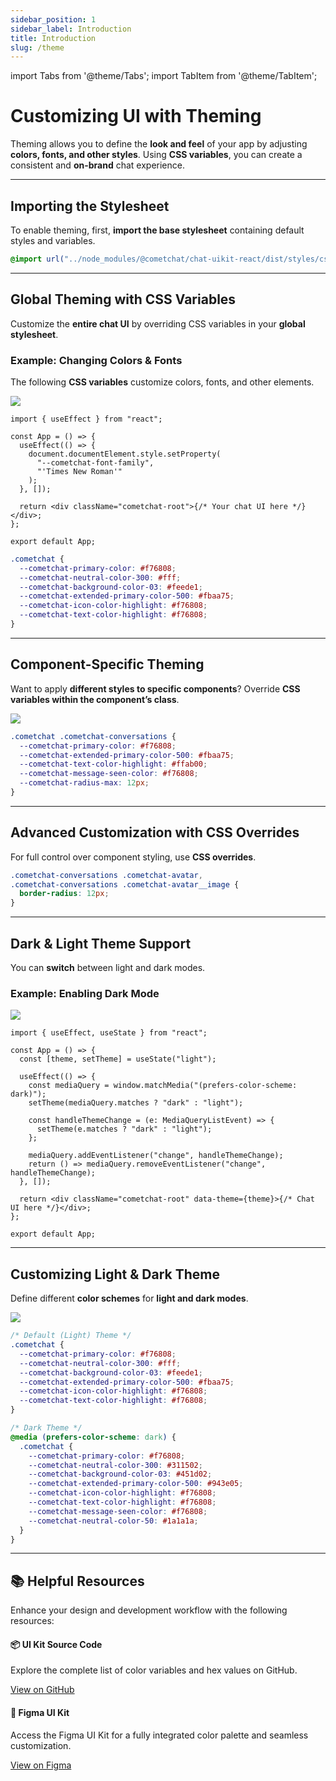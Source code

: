 ```yaml
---
sidebar_position: 1
sidebar_label: Introduction
title: Introduction
slug: /theme
---
```


import Tabs from '@theme/Tabs';
import TabItem from '@theme/TabItem';

# **Customizing UI with Theming**

Theming allows you to define the **look and feel** of your app by adjusting **colors, fonts, and other styles**. Using **CSS variables**, you can create a consistent and **on-brand** chat experience.

---

## **Importing the Stylesheet**
To enable theming, first, **import the base stylesheet** containing default styles and variables.

<Tabs>
<TabItem value="css" label="App.css">

```css
@import url("../node_modules/@cometchat/chat-uikit-react/dist/styles/css-variables.css");
```

</TabItem>
</Tabs>

---

## **Global Theming with CSS Variables**
Customize the **entire chat UI** by overriding CSS variables in your **global stylesheet**.

### **Example: Changing Colors & Fonts**
The following **CSS variables** customize colors, fonts, and other elements.

![](../assets/theming_global_css_custom.png)

<Tabs>
<TabItem value="tsx" label="App.tsx">

```tsx
import { useEffect } from "react";

const App = () => {
  useEffect(() => {
    document.documentElement.style.setProperty(
      "--cometchat-font-family",
      "'Times New Roman'"
    );
  }, []);

  return <div className="cometchat-root">{/* Your chat UI here */}</div>;
};

export default App;
```

</TabItem>
<TabItem value="css" label="App.css">

```css
.cometchat {
  --cometchat-primary-color: #f76808;
  --cometchat-neutral-color-300: #fff;
  --cometchat-background-color-03: #feede1;
  --cometchat-extended-primary-color-500: #fbaa75;
  --cometchat-icon-color-highlight: #f76808;
  --cometchat-text-color-highlight: #f76808;
}
```

</TabItem>
</Tabs>

---

## **Component-Specific Theming**
Want to apply **different styles to specific components**? Override **CSS variables within the component’s class**.

![](../assets/theming_component_wise_css_custom.png)

<Tabs>
<TabItem value="css" label="App.css">

```css
.cometchat .cometchat-conversations {
  --cometchat-primary-color: #f76808;
  --cometchat-extended-primary-color-500: #fbaa75;
  --cometchat-text-color-highlight: #ffab00;
  --cometchat-message-seen-color: #f76808;
  --cometchat-radius-max: 12px;
}
```

</TabItem>
</Tabs>

---

## **Advanced Customization with CSS Overrides**
For full control over component styling, use **CSS overrides**.

<Tabs>
<TabItem value="css" label="App.css">

```css
.cometchat-conversations .cometchat-avatar,
.cometchat-conversations .cometchat-avatar__image {
  border-radius: 12px;
}
```

</TabItem>
</Tabs>

---

## **Dark & Light Theme Support**
You can **switch** between light and dark modes.

### **Example: Enabling Dark Mode**
![](../assets/theming_dark_mode_default.png)

<Tabs>
<TabItem value="tsx" label="App.tsx">

```tsx
import { useEffect, useState } from "react";

const App = () => {
  const [theme, setTheme] = useState("light");

  useEffect(() => {
    const mediaQuery = window.matchMedia("(prefers-color-scheme: dark)");
    setTheme(mediaQuery.matches ? "dark" : "light");

    const handleThemeChange = (e: MediaQueryListEvent) => {
      setTheme(e.matches ? "dark" : "light");
    };

    mediaQuery.addEventListener("change", handleThemeChange);
    return () => mediaQuery.removeEventListener("change", handleThemeChange);
  }, []);

  return <div className="cometchat-root" data-theme={theme}>{/* Chat UI here */}</div>;
};

export default App;
```

</TabItem>
</Tabs>

---

## **Customizing Light & Dark Theme**
Define different **color schemes** for **light and dark modes**.

![](../assets/theming_dark_mode_custom.png)

<Tabs>
<TabItem value="css" label="App.css">

```css
/* Default (Light) Theme */
.cometchat {
  --cometchat-primary-color: #f76808;
  --cometchat-neutral-color-300: #fff;
  --cometchat-background-color-03: #feede1;
  --cometchat-extended-primary-color-500: #fbaa75;
  --cometchat-icon-color-highlight: #f76808;
  --cometchat-text-color-highlight: #f76808;
}

/* Dark Theme */
@media (prefers-color-scheme: dark) {
  .cometchat {
    --cometchat-primary-color: #f76808;
    --cometchat-neutral-color-300: #311502;
    --cometchat-background-color-03: #451d02;
    --cometchat-extended-primary-color-500: #943e05;
    --cometchat-icon-color-highlight: #f76808;
    --cometchat-text-color-highlight: #f76808;
    --cometchat-message-seen-color: #f76808;
    --cometchat-neutral-color-50: #1a1a1a;
  }
}
```

</TabItem>
</Tabs>

---

## **📚 Helpful Resources**

Enhance your design and development workflow with the following resources:

<div style={{ display: 'flex', justifyContent: 'space-between', gap: '20px', flexWrap: 'wrap' }}>

  <div style={{ flex: '1', minWidth: '300px', padding: '20px', border: '1px solid #e0e0e0', borderRadius: '8px', textAlign: 'center'}}>
    <h4>📦 UI Kit Source Code</h4>
    <p>Explore the complete list of color variables and hex values on GitHub.</p>
    <a href="https://github.com/cometchat/cometchat-uikit-react/blob/v6/src/styles/css-variables.css#L198-L419" target="_blank" style={{ color: '#6851D6', fontWeight: 'bold' }}>View on GitHub</a>
  </div>

  <div style={{ flex: '1', minWidth: '300px', padding: '20px', border: '1px solid #e0e0e0', borderRadius: '8px', textAlign: 'center'}}>
    <h4>🎨 Figma UI Kit</h4>
    <p>Access the Figma UI Kit for a fully integrated color palette and seamless customization.</p>
    <a href="https://www.figma.com/community/file/1442863561340379957/cometchat-ui-kit-for-web" target="_blank" style={{ color: '#6851D6', fontWeight: 'bold' }}>View on Figma</a>
  </div>

</div>
 